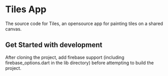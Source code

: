 # Tiles App

The source code for Tiles, an opensource app for painting tiles on a shared canvas.

## Get Started with development

After cloning the project, add firebase support (including firebase_options.dart in the lib directory) before attempting to build the project.
